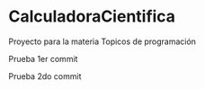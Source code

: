 # CalculadoraCientifica
Proyecto para la materia Topicos de programación

Prueba 1er commit

Prueba 2do commit
